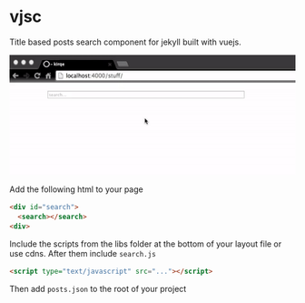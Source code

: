 # vjsc

Title based posts search component for jekyll built with vuejs.

![](./demo.gif)

Add the following html to your page

```html
<div id="search">
  <search></search>
<div>
```

Include the scripts from the libs folder at the bottom of your layout file or use cdns.
After them include `search.js`

```html
<script type="text/javascript" src="..."></script>
```


Then add `posts.json` to the root of your project
